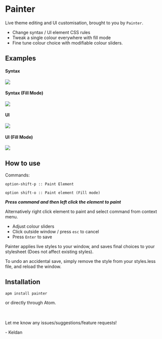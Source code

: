# Painter

Live theme editing and UI customisation, brought to you by `Painter`.

- Change syntax / UI element CSS rules
- Tweak a single colour everywhere with fill mode
- Fine tune colour choice with modifiable colour sliders.

## Examples

#### Syntax

![](https://github.com/Kacarott/painter/blob/master/examples/Syntax-Normal.gif)

#### Syntax (Fill Mode)

![](ehttps://github.com/Kacarott/painter/blob/master/examples/Syntax-Fill.gif)

#### UI

![](https://github.com/Kacarott/painter/blob/master/examples/UI-Normal.gif)

#### UI (Fill Mode)

![](https://github.com/Kacarott/painter/blob/master/examples/UI-Fill.gif)

## How to use

Commands:

`option-shift-p :: Paint Element`

`option shift-o :: Paint element (Fill mode)`

***Press command and then left click the element to paint***

Alternatively right click element to paint and select command from context menu.

- Adjust colour sliders
- Click outside window / press `esc` to cancel
- Press `Enter` to save

Painter applies live styles to your window, and saves final choices to your stylesheet (Does not affect existing styles).

To undo an accidental save, simply remove the style from your styles.less file, and reload the window.

## Installation

`apm install painter`

or directly through Atom.

\
\
Let me know any issues/suggestions/feature requests!

\- Keldan
